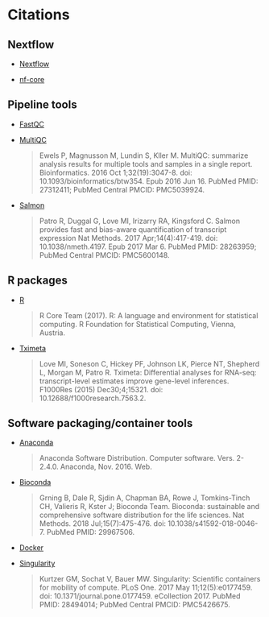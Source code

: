 # Citations

## Nextflow

- [Nextflow](https://pubmed.ncbi.nlm.nih.gov/28398311/)

- [nf-core](https://pubmed.ncbi.nlm.nih.gov/32055031/)

## Pipeline tools

- [FastQC](https://www.bioinformatics.babraham.ac.uk/projects/fastqc/)

- [MultiQC](https://pubmed.ncbi.nlm.nih.gov/27312411/)

  > Ewels P, Magnusson M, Lundin S, Kller M. MultiQC: summarize analysis results for multiple tools and samples in a single report. Bioinformatics. 2016 Oct 1;32(19):3047-8. doi: 
10.1093/bioinformatics/btw354. Epub 2016 Jun 16. PubMed PMID: 27312411; PubMed Central PMCID: PMC5039924.

- [Salmon](https://pubmed.ncbi.nlm.nih.gov/28263959/)

  > Patro R, Duggal G, Love MI, Irizarry RA, Kingsford C. Salmon provides fast and bias-aware quantification of transcript expression Nat Methods. 2017 Apr;14(4):417-419. doi: 10.1038/nmeth.4197. 
Epub 2017 Mar 6. PubMed PMID: 28263959; PubMed Central PMCID: PMC5600148.

## R packages

- [R](https://www.R-project.org/)

  > R Core Team (2017). R: A language and environment for statistical computing. R Foundation for Statistical Computing, Vienna, Austria.

- [Tximeta](https://pubmed.ncbi.nlm.nih.gov/32097405/)

  > Love MI, Soneson C, Hickey PF, Johnson LK, Pierce NT, Shepherd L, Morgan M, Patro R. Tximeta: Differential analyses for RNA-seq: transcript-level estimates improve gene-level inferences. F1000Res (2015) Dec30;4;15321.
doi: 10.12688/f1000research.7563.2.

## Software packaging/container tools

- [Anaconda](https://anaconda.com)

  > Anaconda Software Distribution. Computer software. Vers. 2-2.4.0. Anaconda, Nov. 2016. Web.

- [Bioconda](https://pubmed.ncbi.nlm.nih.gov/29967506/)

  > Grning B, Dale R, Sjdin A, Chapman BA, Rowe J, Tomkins-Tinch CH, Valieris R, Kster J; Bioconda Team. Bioconda: sustainable and comprehensive software distribution for the life sciences. Nat 
Methods. 2018 Jul;15(7):475-476. doi: 10.1038/s41592-018-0046-7. PubMed PMID: 29967506.

- [Docker](https://dl.acm.org/doi/10.5555/2600239.2600241)

- [Singularity](https://pubmed.ncbi.nlm.nih.gov/28494014/)
  > Kurtzer GM, Sochat V, Bauer MW. Singularity: Scientific containers for mobility of compute. PLoS One. 2017 May 11;12(5):e0177459. doi: 10.1371/journal.pone.0177459. eCollection 2017. PubMed 
PMID: 28494014; PubMed Central PMCID: PMC5426675.
